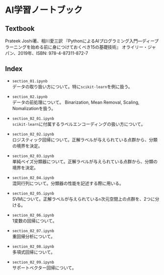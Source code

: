 # AI学習ノートブック
## Textbook
Prateek Joshi著、相川愛三訳
『PythonによるAIプログラミング入門―ディープラーニングを始める前に身につけておくべき15の基礎技術』
オライリー・ジャパン、2019年、ISBN: 978-4-87311-872-7

## Index
* `section_01.ipynb`  
データの取り扱い方について。特に`scikit-learn`を例に扱う。

* `section_02.ipynb`  
データの前処理について。
Binarization, Mean Removal, Scaling, Nomalizationを扱う。

* `section_02_01.ipynb`  
`scikit-learn`に付属するラベルエンコーディングの扱い方について。

* `section_02_02.ipynb`  
ロジスティック回帰について。正解ラベルが与えられている点群から、分類の境界を決定。

* `section_02_03.ipynb`  
単純ベイズ分類器について。正解ラベルが与えられている点群から、分類の境界を決定。

* `section_02_04.ipynb`  
混同行列について。分類器の性能を記述する際に用いる。

* `section_02_05.ipynb`  
SVMについて。正解ラベルが与えられている`n`次元空間上の点群を、2つに分ける。

* `section_02_06.ipynb`  
1変数の回帰について。

* `section_02_07.ipynb`  
重回帰分析について。

* `section_02_08.ipynb`  
多項式回帰について。

* `section_02_09.ipynb`  
サポートベクター回帰について。